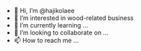 - 👋 Hi, I’m @hajikolaee
- 👀 I’m interested in wood-related business
- 🌱 I’m currently learning ...
- 💞️ I’m looking to collaborate on ...
- 📫 How to reach me ...

<!---
hajikolaee/hajikolaee is a ✨ special ✨ repository because its `README.md` (this file) appears on your GitHub profile.
You can click the Preview link to take a look at your changes.
--->

